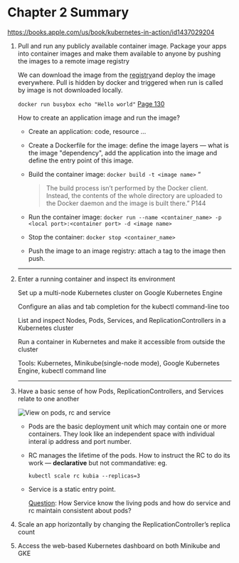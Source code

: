 # Chapter 2 Summary

https://books.apple.com/us/book/kubernetes-in-action/id1437029204

1. Pull and run any publicly available container image. Package your apps into container images and make them available to anyone by pushing the images to a remote image registry

   We can download the image from the  [registry](http://docker.io)and deploy the image everywhere. Pull is hidden by docker and triggered when run is called by image is not downloaded locally.

   `docker run busybox echo "Hello world"` <u>Page 130</u> 

   How to create an application image and run the image? 

   * Create an application: code, resource … 

   * Create a Dockerfile for the image: define the image layers — what is the image "dependency", add the application into the image and define the entry point of this image.

   * Build the container image: `docker build -t <image name>` “

     > The build process isn’t performed by the Docker client. Instead, the contents of the whole directory are uploaded to the Docker daemon and the image is built there.” P144

   * Run the container image: `docker run --name <container_name> -p <local port>:<container port> -d <image name>`

   * Stop the container: `docker stop <container_name>`

   * Push the image to an image registry: attach a tag to the image then push.

   ----

2. Enter a running container and inspect its environment

   Set up a multi-node Kubernetes cluster on Google Kubernetes Engine

   Configure an alias and tab completion for the kubectl command-line too

   List and inspect Nodes, Pods, Services, and ReplicationControllers in a Kubernetes cluster

   Run a container in Kubernetes and make it accessible from outside the cluster

   Tools: Kubernetes, Minikube(single-node mode), Google Kubernetes Engine, kubectl command line

   ---

3. Have a basic sense of how Pods, ReplicationControllers, and Services relate to one another

   ![View on pods, rc and service](/Users/kuangwanjing/Documents/Books/ReadingNotes/KubernetesInAction/ch2_1.jpg)

   * Pods are the basic deployment unit which may contain one or more containers. They look like an independent space with individual interal ip address and port number.

   * RC manages the lifetime of the pods. How to instruct the RC to do its work —  **declarative** but not commandative: eg. 

     `kubectl scale rc kubia --replicas=3`

   * Service is a static entry point. 

     <u>Question</u>: How Service know the living pods and how do service and rc maintain consistent about pods?

   

4. Scale an app horizontally by changing the ReplicationController’s replica count

5. Access the web-based Kubernetes dashboard on both Minikube and GKE

